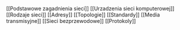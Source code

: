 [[Podstawowe zagadnienia sieci]]
[[Urzadzenia sieci komputerowej]]
[[Rodzaje sieci]]
[[Adresy]]
[[Topologie]]
[[Standardy]]
[[Media transmisyjne]]
[[Sieci bezprzewodowe]]
[[Protokoly]]
